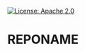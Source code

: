 [![License: Apache 2.0](https://img.shields.io/badge/License-Apache2.0-brightgreen.svg)](https://opensource.org/licenses/Apache-2.0)

# REPONAME